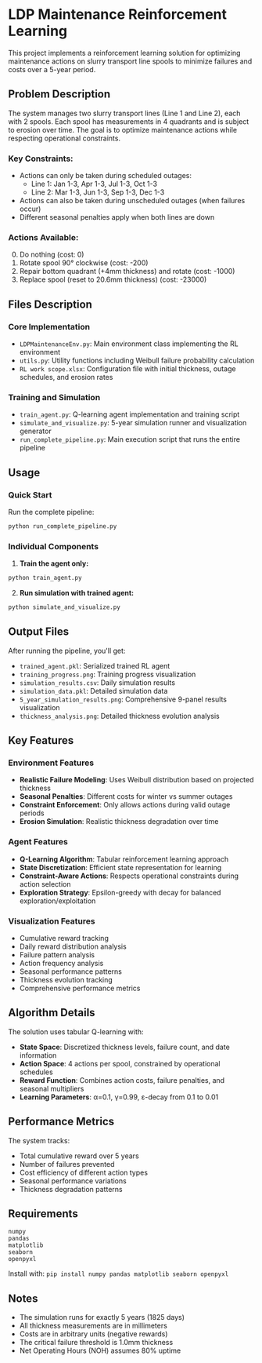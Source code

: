 # LDP Maintenance Reinforcement Learning

This project implements a reinforcement learning solution for optimizing maintenance actions on slurry transport line spools to minimize failures and costs over a 5-year period.

## Problem Description

The system manages two slurry transport lines (Line 1 and Line 2), each with 2 spools. Each spool has measurements in 4 quadrants and is subject to erosion over time. The goal is to optimize maintenance actions while respecting operational constraints.

### Key Constraints:
- Actions can only be taken during scheduled outages:
  - Line 1: Jan 1-3, Apr 1-3, Jul 1-3, Oct 1-3
  - Line 2: Mar 1-3, Jun 1-3, Sep 1-3, Dec 1-3
- Actions can also be taken during unscheduled outages (when failures occur)
- Different seasonal penalties apply when both lines are down

### Actions Available:
0. Do nothing (cost: 0)
1. Rotate spool 90° clockwise (cost: -200)
2. Repair bottom quadrant (+4mm thickness) and rotate (cost: -1000)  
3. Replace spool (reset to 20.6mm thickness) (cost: -23000)

## Files Description

### Core Implementation
- `LDPMaintenanceEnv.py`: Main environment class implementing the RL environment
- `utils.py`: Utility functions including Weibull failure probability calculation
- `RL work scope.xlsx`: Configuration file with initial thickness, outage schedules, and erosion rates

### Training and Simulation
- `train_agent.py`: Q-learning agent implementation and training script
- `simulate_and_visualize.py`: 5-year simulation runner and visualization generator
- `run_complete_pipeline.py`: Main execution script that runs the entire pipeline

## Usage

### Quick Start
Run the complete pipeline:
```bash
python run_complete_pipeline.py
```

### Individual Components

1. **Train the agent only:**
```bash
python train_agent.py
```

2. **Run simulation with trained agent:**
```bash
python simulate_and_visualize.py
```

## Output Files

After running the pipeline, you'll get:

- `trained_agent.pkl`: Serialized trained RL agent
- `training_progress.png`: Training progress visualization
- `simulation_results.csv`: Daily simulation results
- `simulation_data.pkl`: Detailed simulation data
- `5_year_simulation_results.png`: Comprehensive 9-panel results visualization
- `thickness_analysis.png`: Detailed thickness evolution analysis

## Key Features

### Environment Features
- **Realistic Failure Modeling**: Uses Weibull distribution based on projected thickness
- **Seasonal Penalties**: Different costs for winter vs summer outages
- **Constraint Enforcement**: Only allows actions during valid outage periods
- **Erosion Simulation**: Realistic thickness degradation over time

### Agent Features
- **Q-Learning Algorithm**: Tabular reinforcement learning approach
- **State Discretization**: Efficient state representation for learning
- **Constraint-Aware Actions**: Respects operational constraints during action selection
- **Exploration Strategy**: Epsilon-greedy with decay for balanced exploration/exploitation

### Visualization Features
- Cumulative reward tracking
- Daily reward distribution analysis
- Failure pattern analysis
- Action frequency analysis  
- Seasonal performance patterns
- Thickness evolution tracking
- Comprehensive performance metrics

## Algorithm Details

The solution uses tabular Q-learning with:
- **State Space**: Discretized thickness levels, failure count, and date information
- **Action Space**: 4 actions per spool, constrained by operational schedules
- **Reward Function**: Combines action costs, failure penalties, and seasonal multipliers
- **Learning Parameters**: α=0.1, γ=0.99, ε-decay from 0.1 to 0.01

## Performance Metrics

The system tracks:
- Total cumulative reward over 5 years
- Number of failures prevented
- Cost efficiency of different action types
- Seasonal performance variations
- Thickness degradation patterns

## Requirements

```
numpy
pandas  
matplotlib
seaborn
openpyxl
```

Install with: `pip install numpy pandas matplotlib seaborn openpyxl`

## Notes

- The simulation runs for exactly 5 years (1825 days)
- All thickness measurements are in millimeters
- Costs are in arbitrary units (negative rewards)
- The critical failure threshold is 1.0mm thickness
- Net Operating Hours (NOH) assumes 80% uptime